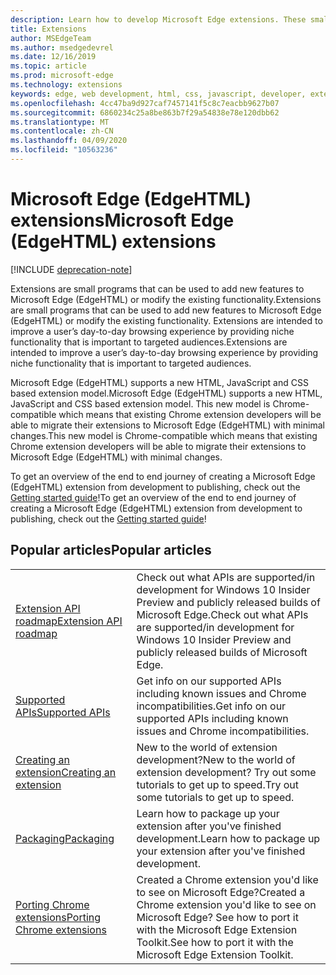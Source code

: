 ```yaml
---
description: Learn how to develop Microsoft Edge extensions. These small programs can be used to add new features to Microsoft Edge or modify existing functionality.
title: Extensions
author: MSEdgeTeam
ms.author: msedgedevrel
ms.date: 12/16/2019
ms.topic: article
ms.prod: microsoft-edge
ms.technology: extensions
keywords: edge, web development, html, css, javascript, developer, extensions
ms.openlocfilehash: 4cc47ba9d927caf7457141f5c8c7eacbb9627b07
ms.sourcegitcommit: 6860234c25a8be863b7f29a54838e78e120dbb62
ms.translationtype: MT
ms.contentlocale: zh-CN
ms.lasthandoff: 04/09/2020
ms.locfileid: "10563236"
---
```

# <span data-ttu-id="0dc03-105">Microsoft Edge (EdgeHTML) extensions</span><span class="sxs-lookup"><span data-stu-id="0dc03-105">Microsoft Edge (EdgeHTML) extensions</span></span>  

[!INCLUDE [deprecation-note](includes/deprecation-note.md)]  

<span data-ttu-id="0dc03-106">Extensions are small programs that can be used to add new features to Microsoft Edge (EdgeHTML) or modify the existing functionality.</span><span class="sxs-lookup"><span data-stu-id="0dc03-106">Extensions are small programs that can be used to add new features to Microsoft Edge (EdgeHTML) or modify the existing functionality.</span></span> <span data-ttu-id="0dc03-107">Extensions are intended to improve a user’s day-to-day browsing experience by providing niche functionality that is important to targeted audiences.</span><span class="sxs-lookup"><span data-stu-id="0dc03-107">Extensions are intended to improve a user’s day-to-day browsing experience by providing niche functionality that is important to targeted audiences.</span></span>

<span data-ttu-id="0dc03-108">Microsoft Edge (EdgeHTML) supports a new HTML, JavaScript and CSS based extension model.</span><span class="sxs-lookup"><span data-stu-id="0dc03-108">Microsoft Edge (EdgeHTML) supports a new HTML, JavaScript and CSS based extension model.</span></span> <span data-ttu-id="0dc03-109">This new model is Chrome-compatible which means that existing Chrome extension developers will be able to migrate their extensions to Microsoft Edge (EdgeHTML) with minimal changes.</span><span class="sxs-lookup"><span data-stu-id="0dc03-109">This new model is Chrome-compatible which means that existing Chrome extension developers will be able to migrate their extensions to Microsoft Edge (EdgeHTML) with minimal changes.</span></span>

<span data-ttu-id="0dc03-110">To get an overview of the end to end journey of creating a Microsoft Edge (EdgeHTML) extension from development to publishing, check out the [Getting started guide](./getting-started.md)!</span><span class="sxs-lookup"><span data-stu-id="0dc03-110">To get an overview of the end to end journey of creating a Microsoft Edge (EdgeHTML) extension from development to publishing, check out the [Getting started guide](./getting-started.md)!</span></span>


## <span data-ttu-id="0dc03-111">Popular articles</span><span class="sxs-lookup"><span data-stu-id="0dc03-111">Popular articles</span></span>

<table>
  <tr>
    <td><a href = "./api-support/extension-api-roadmap.md"><span data-ttu-id="0dc03-112">Extension API roadmap</span><span class="sxs-lookup"><span data-stu-id="0dc03-112">Extension API roadmap</span></span></a></td>
    <td><span data-ttu-id="0dc03-113">Check out what APIs are supported/in development for Windows 10 Insider Preview and publicly released builds of Microsoft Edge.</span><span class="sxs-lookup"><span data-stu-id="0dc03-113">Check out what APIs are supported/in development for Windows 10 Insider Preview and publicly released builds of Microsoft Edge.</span></span></td></p>
<p>  </tr>
  <tr>
    <td><a href = "./api-support/supported-apis.md"><span data-ttu-id="0dc03-114">Supported APIs</span><span class="sxs-lookup"><span data-stu-id="0dc03-114">Supported APIs</span></span></a></td>
    <td><span data-ttu-id="0dc03-115">Get info on our supported APIs including known issues and Chrome incompatibilities.</span><span class="sxs-lookup"><span data-stu-id="0dc03-115">Get info on our supported APIs including known issues and Chrome incompatibilities.</span></span></td>

  </tr>
  <tr>
    <td><a href = "./guides/creating-an-extension.md"><span data-ttu-id="0dc03-116">Creating an extension</span><span class="sxs-lookup"><span data-stu-id="0dc03-116">Creating an extension</span></span></a></td>
    <td><span data-ttu-id="0dc03-117">New to the world of extension development?</span><span class="sxs-lookup"><span data-stu-id="0dc03-117">New to the world of extension development?</span></span> <span data-ttu-id="0dc03-118">Try out some tutorials to get up to speed.</span><span class="sxs-lookup"><span data-stu-id="0dc03-118">Try out some tutorials to get up to speed.</span></span></td>

  </tr>
  <tr>
    <td><a href = "./guides/packaging.md"><span data-ttu-id="0dc03-119">Packaging</span><span class="sxs-lookup"><span data-stu-id="0dc03-119">Packaging</span></span></a></td>
    <td><span data-ttu-id="0dc03-120">Learn how to package up your extension after you&#39;ve finished development.</span><span class="sxs-lookup"><span data-stu-id="0dc03-120">Learn how to package up your extension after you&#39;ve finished development.</span></span></td>

  </tr>
  <tr>
    <td><a href = "./guides/porting-chrome-extensions.md"><span data-ttu-id="0dc03-121">Porting Chrome extensions</span><span class="sxs-lookup"><span data-stu-id="0dc03-121">Porting Chrome extensions</span></span></a></td>
    <td><span data-ttu-id="0dc03-122">Created a Chrome extension you&#39;d like to see on Microsoft Edge?</span><span class="sxs-lookup"><span data-stu-id="0dc03-122">Created a Chrome extension you&#39;d like to see on Microsoft Edge?</span></span> <span data-ttu-id="0dc03-123">See how to port it with the Microsoft Edge Extension Toolkit.</span><span class="sxs-lookup"><span data-stu-id="0dc03-123">See how to port it with the Microsoft Edge Extension Toolkit.</span></span></td>

  </tr>
</table>
